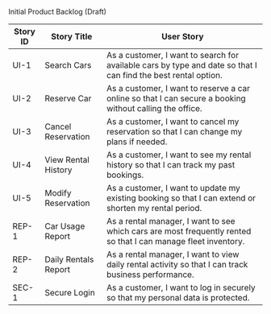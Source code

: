 Initial Product Backlog (Draft)

| Story ID | Story Title           | User Story                                                                 |
|----------|----------------------|----------------------------------------------------------------------------|
| UI-1     | Search Cars          | As a customer, I want to search for available cars by type and date so that I can find the best rental option. |
| UI-2     | Reserve Car          | As a customer, I want to reserve a car online so that I can secure a booking without calling the office. |
| UI-3     | Cancel Reservation   | As a customer, I want to cancel my reservation so that I can change my plans if needed. |
| UI-4     | View Rental History  | As a customer, I want to see my rental history so that I can track my past bookings. |
| UI-5     | Modify Reservation   | As a customer, I want to update my existing booking so that I can extend or shorten my rental period. |
| REP-1    | Car Usage Report     | As a rental manager, I want to see which cars are most frequently rented so that I can manage fleet inventory. |
| REP-2    | Daily Rentals Report | As a rental manager, I want to view daily rental activity so that I can track business performance. |
| SEC-1    | Secure Login         | As a customer, I want to log in securely so that my personal data is protected. |
